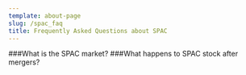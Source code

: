 ```yaml
---
template: about-page
slug: /spac_faq
title: Frequently Asked Questions about SPAC
---
```


###What is the SPAC market?
###What happens to SPAC stock after mergers?
